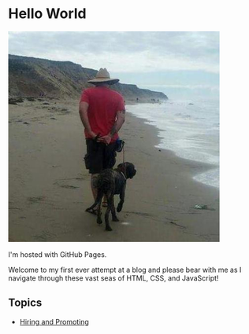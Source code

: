 <html>
<head>
	<link rel="stylesheet" href="css/styles.css">
</head>
<body>
	<div id="header"><h1>Hello World</h1></div>
	<img src="images/jalama_1.png" alt="hi" class="inline"/>
	<div>
		<p>I'm hosted with GitHub Pages.</p>
		<p>Welcome to my first ever attempt at a blog and please bear with me as I navigate through these vast seas of HTML, CSS, and JavaScript!</p>
		<H2>Topics</h2>
			<ul>
				<li><a href="HiringAndPromoting.html">Hiring and Promoting</a></li>
			</ul>
		</p>
	</div>		
</body>
</html>

